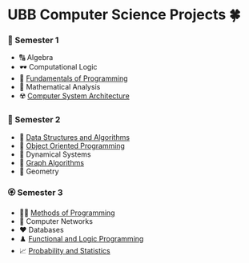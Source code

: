 # UBB Computer Science Projects :four_leaf_clover:
### :cherry_blossom: Semester 1
* :capital_abcd: Algebra
* :dark_sunglasses: Computational Logic
* :snake: [Fundamentals of Programming](https://github.com/cheresandreea/Faculty/tree/main/FP)
* :open_book: Mathematical Analysis
* :radioactive: [Computer System Architecture](https://github.com/cheresandreea/Faculty/tree/main/CSA)

### :tulip: Semester 2
* :frog: [Data Structures and Algorithms](https://github.com/cheresandreea/Faculty/tree/main/DSA)
* :clap: [Object Oriented Programming](https://github.com/cheresandreea/Faculty/tree/main/C%2B%2B)
* :brain: Dynamical Systems
* :dizzy: [Graph Algorithms](https://github.com/cheresandreea/Faculty/tree/main/Graphs)
* :jigsaw: Geometry

### :rosette: Semester 3
* :woman_technologist: [Methods of Programming](https://github.com/cheresandreea/Faculty/tree/main/MAP)
* :link: Computer Networks
* :hearts: Databases
* :chess_pawn: [Functional and Logic Programming](https://github.com/cheresandreea/Faculty/tree/main/FLP)
* :chart_with_upwards_trend: [Probability and Statistics](https://github.com/cheresandreea/Faculty/tree/main/PS)
